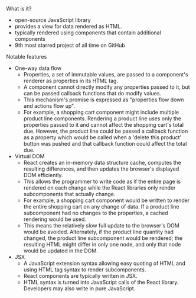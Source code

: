 What is it?
- open-source JavaScript library
- provides a view for data rendered as HTML.
- typically rendered using components that contain additional components
- 9th most starred project of all time on GitHub

Notable features
- One-way data flow
  - Properties, a set of immutable values, are passed to a component's renderer as properties in its HTML tag. 
  - A component cannot directly modify any properties passed to it, but can be passed callback functions that do modify values.
  - This mechanism's promise is expressed as "properties flow down and actions flow up".
  - For example, a shopping cart component might include multiple product line components. Rendering a product line uses only the properties passed to it and cannot affect the shopping cart's total due. However, the product line could be passed a callback function as a property which would be called when a 'delete this product' button was pushed and that callback function could affect the total due.
- Virtual DOM
  - React creates an in-memory data structure cache, computes the resulting differences, and then updates the browser's displayed DOM efficiently.
  - This allows the programmer to write code as if the entire page is rendered on each change while the React libraries only render subcomponents that actually change.
  - For example, a shopping cart component would be written to render the entire shopping cart on any change of data. If a product line subcomponent had no changes to the properties, a cached rendering would be used.
  - This means the relatively slow full update to the browser's DOM would be avoided. Alternately, if the product line quantity had changed, the product line subcomponent would be rendered; the resulting HTML might differ in only one node, and only that node would be updated in the DOM.
- JSX
  - A JavaScript extension syntax allowing easy quoting of HTML and using HTML tag syntax to render subcomponents.
  - React components are typically written in JSX.
  - HTML syntax is turned into JavaScript calls of the React library. Developers may also write in pure JavaScript.
